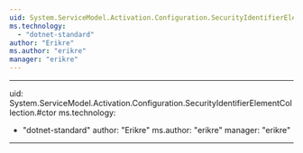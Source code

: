 ```yaml
---
uid: System.ServiceModel.Activation.Configuration.SecurityIdentifierElementCollection
ms.technology: 
  - "dotnet-standard"
author: "Erikre"
ms.author: "erikre"
manager: "erikre"
---
```


---
uid: System.ServiceModel.Activation.Configuration.SecurityIdentifierElementCollection.#ctor
ms.technology: 
  - "dotnet-standard"
author: "Erikre"
ms.author: "erikre"
manager: "erikre"
---
